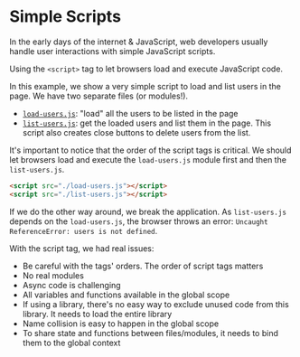 # Simple Scripts

In the early days of the internet & JavaScript, web developers usually handle user interactions with simple JavaScript scripts.

Using the `<script>` tag to let browsers load and execute JavaScript code.

In this example, we show a very simple script to load and list users in the page. We have two separate files (or modules!).

- [`load-users.js`](https://github.com/research-experiment/frontend-infrastructure/blob/main/simple/load-users.js): "load" all the users to be listed in the page
- [`list-users.js`](https://github.com/research-experiment/frontend-infrastructure/blob/main/simple/list-users.js): get the loaded users and list them in the page. This script also creates close buttons to delete users from the list.

It's important to notice that the order of the script tags is critical. We should let browsers load and execute the `load-users.js` module first and then the `list-users.js`.

```html
<script src="./load-users.js"></script>
<script src="./list-users.js"></script>
```

If we do the other way around, we break the application. As `list-users.js` depends on the `load-users.js`, the browser throws an error: `Uncaught ReferenceError: users is not defined`.

With the script tag, we had real issues:

- Be careful with the tags' orders. The order of script tags matters
- No real modules
- Async code is challenging
- All variables and functions available in the global scope
- If using a library, there's no easy way to exclude unused code from this library. It needs to load the entire library
- Name collision is easy to happen in the global scope
- To share state and functions between files/modules, it needs to bind them to the global context
